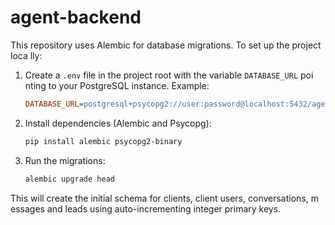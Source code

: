 # agent-backend
This repository uses Alembic for database migrations. To set up the project loca
lly:

1. Create a `.env` file in the project root with the variable `DATABASE_URL` poi
   nting to your PostgreSQL instance. Example:

   ```ini
   DATABASE_URL=postgresql+psycopg2://user:password@localhost:5432/agent_db
   ```

2. Install dependencies (Alembic and Psycopg):

   ```bash
   pip install alembic psycopg2-binary
   ```

3. Run the migrations:

   ```bash
   alembic upgrade head
   ```

This will create the initial schema for clients, client users, conversations, m
essages and leads using auto-incrementing integer primary keys.

